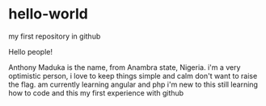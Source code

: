 # hello-world
my first repository in github

Hello people!

Anthony Maduka is the name, from Anambra state, Nigeria.
i'm a very optimistic person, i love to keep things simple and calm don't want to raise the flag.
am currently learning angular and php
i'm new to this still learning how to code and this my first experience with github
